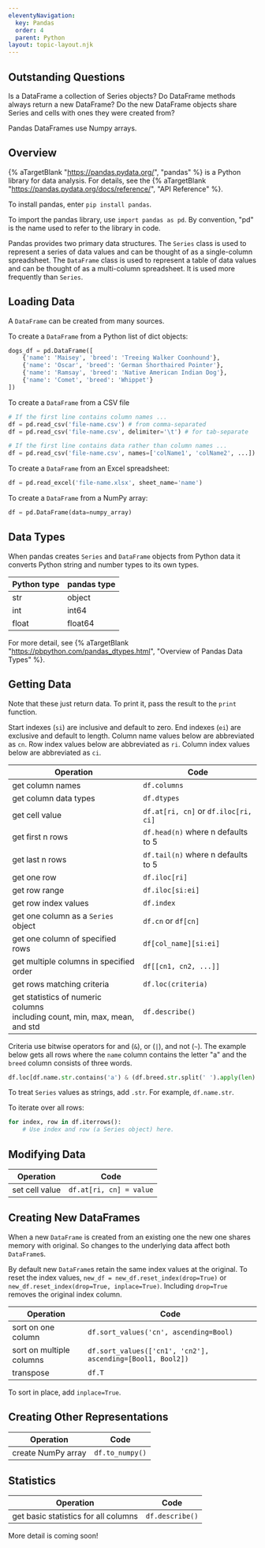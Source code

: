 ```yaml
---
eleventyNavigation:
  key: Pandas
  order: 4
  parent: Python
layout: topic-layout.njk
---
```


## Outstanding Questions

Is a DataFrame a collection of Series objects?
Do DataFrame methods always return a new DataFrame?
Do the new DataFrame objects share Series and cells
with ones they were created from?

Pandas DataFrames use Numpy arrays.

## Overview

{% aTargetBlank "https://pandas.pydata.org/", "pandas" %}
is a Python library for data analysis.
For details, see the
{% aTargetBlank "https://pandas.pydata.org/docs/reference/", "API Reference" %}.

To install pandas, enter `pip install pandas`.

To import the pandas library, use `import pandas as pd`.
By convention, "pd" is the name used to refer to the library in code.

Pandas provides two primary data structures.
The `Series` class is used to represent a series of data values
and can be thought of as a single-column spreadsheet.
The `DataFrame` class is used to represent a table of data values
and can be thought of as a multi-column spreadsheet.
It is used more frequently than `Series`.

## Loading Data

A `DataFrame` can be created from many sources.

To create a `DataFrame` from a Python list of dict objects:

```python
dogs_df = pd.DataFrame([
    {'name': 'Maisey', 'breed': 'Treeing Walker Coonhound'},
    {'name': 'Oscar', 'breed': 'German Shorthaired Pointer'},
    {'name': 'Ramsay', 'breed': 'Native American Indian Dog'},
    {'name': 'Comet', 'breed': 'Whippet'}
])
```

To create a `DataFrame` from a CSV file

```python
# If the first line contains column names ...
df = pd.read_csv('file-name.csv') # from comma-separated
df = pd.read_csv('file-name.csv', delimiter='\t') # for tab-separate

# If the first line contains data rather than column names ...
df = pd.read_csv('file-name.csv', names=['colName1', 'colName2', ...])
```

To create a `DataFrame` from an Excel spreadsheet:

```python
df = pd.read_excel('file-name.xlsx', sheet_name='name')
```

To create a `DataFrame` from a NumPy array:

```python
df = pd.DataFrame(data=numpy_array)
```

## Data Types

When pandas creates `Series` and `DataFrame` objects from Python data
it converts Python string and number types to its own types.

| Python type | pandas type |
| ----------- | ----------- |
| str         | object      |
| int         | int64       |
| float       | float64     |

For more detail, see {% aTargetBlank "https://pbpython.com/pandas_dtypes.html",
"Overview of Pandas Data Types" %}.

## Getting Data

Note that these just return data.
To print it, pass the result to the `print` function.

Start indexes (`si`) are inclusive and default to zero.
End indexes (`ei`) are exclusive and default to length.
Column name values below are abbreviated as `cn`.
Row index values below are abbreviated as `ri`.
Column index values below are abbreviated as `ci`.

| Operation                                                                     | Code                                 |
| ----------------------------------------------------------------------------- | ------------------------------------ |
| get column names                                                              | `df.columns`                         |
| get column data types                                                         | `df.dtypes`                          |
| get cell value                                                                | `df.at[ri, cn]` or `df.iloc[ri, ci]` |
| get first n rows                                                              | `df.head(n)` where n defaults to 5   |
| get last n rows                                                               | `df.tail(n)` where n defaults to 5   |
| get one row                                                                   | `df.iloc[ri]`                        |
| get row range                                                                 | `df.iloc[si:ei]`                     |
| get row index values                                                          | `df.index`                           |
| get one column as a `Series` object                                           | `df.cn` or `df[cn]`                  |
| get one column of specified rows                                              | `df[col_name][si:ei]`                |
| get multiple columns in specified order                                       | `df[[cn1, cn2, ...]]`                |
| get rows matching criteria                                                    | `df.loc(criteria)`                   |
| get statistics of numeric columns<br>including count, min, max, mean, and std | `df.describe()`                      |

Criteria use bitwise operators for and (`&`), or (`|`), and not (`~`).
The example below gets all rows where the `name` column contains the letter "a"
and the `breed` column consists of three words.

```python
df.loc[df.name.str.contains('a') & (df.breed.str.split(' ').apply(len) == 3)]
```

To treat `Series` values as strings, add `.str`.
For example, `df.name.str`.

To iterate over all rows:

```python
for index, row in df.iterrows():
    # Use index and row (a Series object) here.
```

## Modifying Data

| Operation      | Code                    |
| -------------- | ----------------------- |
| set cell value | `df.at[ri, cn] = value` |

## Creating New DataFrames

When a new `DataFrame` is created from an existing one
the new one shares memory with original.
So changes to the underlying data affect both `DataFrame`s.

By default new `DataFrame`s retain the same index values at the original.
To reset the index values,
`new_df = new_df.reset_index(drop=True)`
or
`new_df.reset_index(drop=True, inplace=True)`.
Including `drop=True` removes the original index column.

| Operation                | Code                                                       |
| ------------------------ | ---------------------------------------------------------- |
| sort on one column       | `df.sort_values('cn', ascending=Bool)`                     |
| sort on multiple columns | `df.sort_values(['cn1', 'cn2'], ascending=[Bool1, Bool2])` |
| transpose                | `df.T`                                                     |

To sort in place, add `inplace=True`.

## Creating Other Representations

| Operation          | Code            |
| ------------------ | --------------- |
| create NumPy array | `df.to_numpy()` |

## Statistics

| Operation                            | Code            |
| ------------------------------------ | --------------- |
| get basic statistics for all columns | `df.describe()` |

More detail is coming soon!
